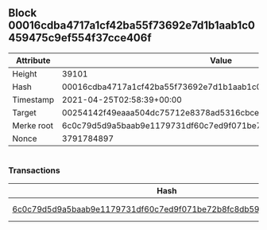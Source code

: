 ## Block 00016cdba4717a1cf42ba55f73692e7d1b1aab1c0459475c9ef554f37cce406f

Attribute | Value
--- | ---
Height | 39101
Hash | 00016cdba4717a1cf42ba55f73692e7d1b1aab1c0459475c9ef554f37cce406f
Timestamp | 2021-04-25T02:58:39+00:00
Target | 00254142f49eaaa504dc75712e8378ad5316cbcead634704b3734b6271167cc4
Merke root | 6c0c79d5d9a5baab9e1179731df60c7ed9f071be72b8fc8db59ba1e9e07d9ef0
Nonce | 3791784897

```

```

### Transactions

Hash | Amount
--- | ---
[6c0c79d5d9a5baab9e1179731df60c7ed9f071be72b8fc8db59ba1e9e07d9ef0](6c0c79d5d9a5baab9e1179731df60c7ed9f071be72b8fc8db59ba1e9e07d9ef0.md) | 10.00000000 SKEPTI 
